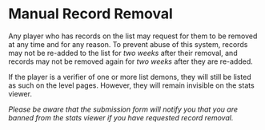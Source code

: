 <div class='panel fade js-scroll-anim' data-anim='fade'>

# Manual Record Removal

Any player who has records on the list may request for them to be removed at any time and for any reason. To prevent abuse of this system, records may not be re-added to the list for *two weeks* after their removal, and records may not be removed again for *two weeks* after they are re-added.

If the player is a verifier of one or more list demons, they will still be listed as such on the level pages. However, they will remain invisible on the stats viewer.

*Please be aware that the submission form will notify you that you are banned from the stats viewer if you have requested record removal.*

</div>
